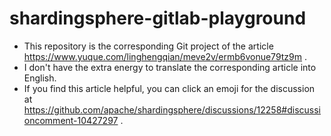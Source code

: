 # shardingsphere-gitlab-playground

- This repository is the corresponding Git project of the
  article https://www.yuque.com/linghengqian/meve2v/ermb6vonue79tz9m .
- I don't have the extra energy to translate the corresponding article into English.
- If you find this article helpful, you can click an emoji for the discussion
  at https://github.com/apache/shardingsphere/discussions/12258#discussioncomment-10427297 .

